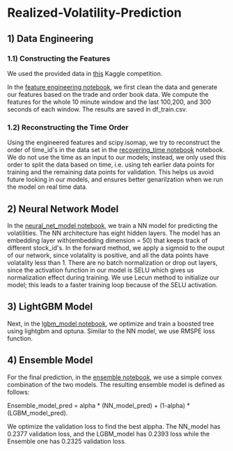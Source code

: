 # Realized-Volatility-Prediction

## 1) Data Engineering

### 1.1) Constructing the Features
We used the provided data in [this](https://www.kaggle.com/competitions/optiver-realized-volatility-prediction/data) Kaggle competition. 

In the [feature engineering notebook](https://github.com/alins95/Realized-Volatility-Prediction/blob/main/code/1.1_feature_engineering.ipynb), we first clean the data and generate our features based on the trade and order book data. We compute the features for the whole 10 minute window and the last 100,200, and 300 seconds of each window. The results are saved in df_train.csv.

### 1.2) Reconstructing the Time Order
Using the engineered features and scipy.isomap, we try to reconstruct the order of time_id's in the data set in the [recovering_time notebook](https://github.com/alins95/Realized-Volatility-Prediction/blob/main/code/1.2_recovering_time.ipynb) notebook. We do not use the time as an input to our models; instead, we only used this order to split the data based on time, i.e. using teh earlier data points for training and the remaining data points for validation. This helps us avoid future looking in our models, and ensures better genarilzation when we run the model on real time data.

## 2) Neural Network Model

In the [neural_net_model notebook](https://github.com/alins95/Realized-Volatility-Prediction/blob/main/code/2_neural_net_model.ipynb), we train a NN model for predicting the volatilities. The NN architecture has eight hidden layers. The model has an embedding layer with(embedding dimension = 50) that keeps track of different stock_id's. In the forward method, we apply a sigmoid to the ouput of our network, since volatality is positive, and all the data points have volatality less than 1. There are no batch normalization or drop out layers, since the activation function in our model is SELU which gives us normalization effect during training. We use Lecun method to initialize our model; this leads to a faster training loop because of the SELU activation. 

## 3) LightGBM Model

Next, in the [lgbm_model notebook](https://github.com/alins95/Realized-Volatility-Prediction/blob/main/code/3_lgbm_model.ipynb), we optimize and train a boosted tree using lightgbm and optuna. Similar to the NN model, we use RMSPE loss function.

## 4) Ensemble Model
For the final prediction, in the [ensemble notebook](https://github.com/alins95/Realized-Volatility-Prediction/blob/main/code/4_ensemble.ipynb), we use a simple convex combination of the two models. The resulting ensemble model is defined as follows:

Ensemble_model_pred = alpha * (NN_model_pred) + (1-alpha) * (LGBM_model_pred).

We optimize the validation loss to find the best alppha. The NN_model has 0.2377 validation loss, and the LGBM_model has 0.2393 loss while the Ensemble one has 0.2325 validation loss.

 
